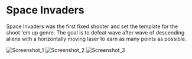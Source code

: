 
# Space Invaders

Space Invaders was the first fixed shooter and set the template for the shoot 'em up genre. The goal is to defeat wave after wave of descending aliens with a horizontally moving laser to earn as many points as possible.

![Screenshot_1](https://user-images.githubusercontent.com/104861164/210170511-5e2ada5a-f8f3-4b4f-a08a-c3ea3c749c29.png)
![Screenshot_2](https://user-images.githubusercontent.com/104861164/210170515-5f04f759-6bc2-43a7-af3a-344e227ac846.png)
![Screenshot_3](https://user-images.githubusercontent.com/104861164/210170521-bfd25c2b-d661-4ba1-84a0-f0485a90ebdc.png)
